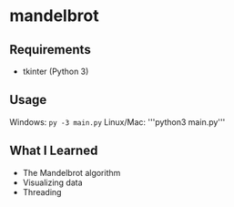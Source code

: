 # mandelbrot

## Requirements
- tkinter (Python 3)

## Usage
Windows:
```py -3 main.py```
Linux/Mac:
'''python3 main.py'''

## What I Learned
- The Mandelbrot algorithm
- Visualizing data
- Threading
